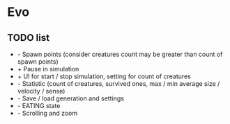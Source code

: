 # Evo
## TODO list

- \- Spawn points (consider creatures count may be greater than count of spawn points)
- \+ Pause in simulation
- \+ UI for start / stop simulation, setting for count of creatures
- \- Statistic (count of creatures, survived ones, max / min average size / velocity / sense)
- \- Save / load generation and settings
- \- EATING state
- \- Scrolling and zoom
